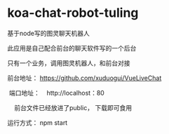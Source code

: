 # koa-chat-robot-tuling
基于node写的图灵聊天机器人

此应用是自己配合前台的聊天软件写的一个后台

只有一个业务，调用图灵机器人，和前台对接

前台地址：
  https://github.com/xuduogui/VueLiveChat
  
  端口地址：
    http://localhost：80
    
    
    
前台文件已经放进了public， 下载即可食用

运行方式：
    npm start
